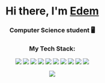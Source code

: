 <div align="center">
  <h1>Hi there, I'm <a href="https://vk.com" target="_blank">Edem</a></h1>
  <h3>Computer Science student 🖥</h3>
  <h3>My Tech Stack:</h3>
  
  <p>
    <img src="https://img.shields.io/badge/Java-ED8B00?style=for-the-badge&logo=java&logoColor=white"/>
    <img src="https://img.shields.io/badge/Spring-6DB33F?style=for-the-badge&logo=spring&logoColor=white"/>
    <img src="https://img.shields.io/badge/PostgreSQL-316192?style=for-the-badge&logo=postgresql&logoColor=white"/>
    <img src="https://img.shields.io/badge/MySQL-4479A1?style=for-the-badge&logo=mysql&logoColor=white"/>
    <img src="https://img.shields.io/badge/Redis-DC382D?style=for-the-badge&logo=redis&logoColor=white"/>
    <img src="https://img.shields.io/badge/Postman-FF6C37?style=for-the-badge&logo=postman&logoColor=white"/>
    <img src="https://img.shields.io/badge/Hibernate-59666C?style=for-the-badge&logo=hibernate&logoColor=white"/>
    <img src="https://img.shields.io/badge/Guava-4298B8?style=for-the-badge&logo=guava&logoColor=white"/>
    <img src="https://img.shields.io/badge/Lombok-C80000?style=for-the-badge&logo=lombok&logoColor=white"/>
    <img src="https://img.shields.io/badge/GitHub-100000?style=for-the-badge&logo=github&logoColor=white"/>
  </p>

  <img src="https://leetcard.jacoblin.cool/tsukinonoroi?theme=light&font=Roboto" />
</div>

